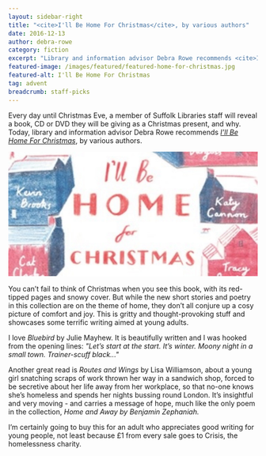 ```yaml
---
layout: sidebar-right
title: "<cite>I'll Be Home For Christmas</cite>, by various authors"
date: 2016-12-13
author: debra-rowe
category: fiction
excerpt: "Library and information advisor Debra Rowe recommends <cite>I'll Be Home For Christmas</cite>, by various authors."
featured-image: /images/featured/featured-home-for-christmas.jpg
featured-alt: I'll Be Home For Christmas
tag: advent
breadcrumb: staff-picks
---
```


Every day until Christmas Eve, a member of Suffolk Libraries staff will reveal a book, CD or DVD they will be giving as a Christmas present, and why. Today, library and information advisor Debra Rowe recommends <a href="https://suffolk.spydus.co.uk/cgi-bin/spydus.exe/ENQ/OPAC/BIBENQ?BRN=2025752"><cite>I'll Be Home For Christmas</cite></a>, by various authors.

![I'll Be Home For Christmas](/images/featured/featured-home-for-christmas.jpg)

You can’t fail to think of Christmas when you see this book, with its red-tipped pages and snowy cover. But while the new short stories and poetry in this collection are on the theme of home, they don’t all conjure up a cosy picture of comfort and joy. This is gritty and thought-provoking stuff and showcases some terrific writing aimed at young adults.

I love <cite>Bluebird</cite> by Julie Mayhew. It is beautifully written and I was hooked from the opening lines: <em>"Let’s start at the start. It’s winter. Moony night in a small town. Trainer-scuff black..."</em>

Another great read is <cite>Routes and Wings</cite> by Lisa Williamson, about a young girl snatching scraps of work thrown her way in a sandwich shop, forced to be secretive about her life away from her workplace, so that no-one knows she’s homeless and spends her nights bussing round London. It’s insightful and very moving - and carries a message of hope, much like the only poem in the collection, <cite>Home and Away<cite> by Benjamin Zephaniah.

I’m certainly going to buy this for an adult who appreciates good writing for young people, not least because £1 from every sale goes to Crisis, the homelessness charity.
